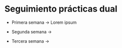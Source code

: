 # Seguimiento prácticas dual

* Primera semana -> Lorem ipsum

* Segunda semana ->

* Tercera semana ->
